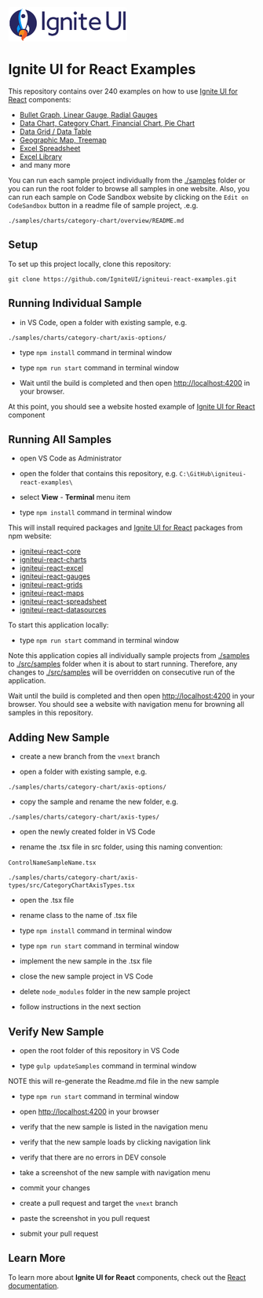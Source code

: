 <link href="https://fonts.googleapis.com/css2?family=Titillium+Web&display=swap" rel="stylesheet">
<div style="display: flex; flex-flow: row; font-family: 'Titillium Web'">
    <!-- <div style="font-size: 2.5rem; align-self: start; justify-content: start; margin: 0px; margin-left: 0.5rem; margin-right: 0.5rem; ">Examples</div> -->
    <img height="70px" style="border-radius: 0.25rem" alt="ignite-ui" src="./browser/public/logo-ignite-ui.svg"/>
    <!-- <div style="font-size: 2.5rem; margin: 0px; margin-left: 0.5rem; margin-right: 0.5rem; color: white; "> for React </div> -->
</div>

# Ignite UI for React Examples

This repository contains over 240 examples on how to use [Ignite UI for React](https://infragistics.com/reactsite/components/general-getting-started.html) components:

- [Bullet Graph, Linear Gauge, Radial Gauges](https://infragistics.com/reactsite/components/radial-gauge.html)
- [Data Chart, Category Chart, Financial Chart, Pie Chart](https://infragistics.com/reactsite/components/data-chart.html)
- [Data Grid / Data Table](https://infragistics.com/reactsite/components/data-grid.html)
- [Geographic Map, Treemap](https://infragistics.com/reactsite/components/geo-map.html)
- [Excel Spreadsheet](https://infragistics.com/reactsite/components/spreadsheet_overview.html)
- [Excel Library](https://infragistics.com/reactsite/components/excel_library_using_workbooks.html)
- and many more

You can run each sample project individually from the [./samples](./samples) folder or you can run the root folder to browse all samples in one website. Also, you can run each sample on Code Sandbox website by clicking on the `Edit on CodeSandbox` button in a readme file of sample project, .e.g.
```
./samples/charts/category-chart/overview/README.md
```

## Setup

To set up this project locally, clone this repository:
```
git clone https://github.com/IgniteUI/igniteui-react-examples.git
```

## Running Individual Sample

- in VS Code, open a folder with existing sample, e.g.
```
./samples/charts/category-chart/axis-options/
```
- type `npm install` command in terminal window
- type `npm run start` command in terminal window

- Wait until the build is completed and then open [http://localhost:4200](http://localhost:4200) in your browser.

At this point, you should see a website hosted example of [Ignite UI for React](https://infragistics.com/reactsite/components/general-getting-started.html) component


## Running All Samples

- open VS Code as Administrator
- open the folder that contains this repository, e.g. `C:\GitHub\igniteui-react-examples\`
- select **View** - **Terminal** menu item

- type `npm install` command in terminal window

This will install required packages and [Ignite UI for React](https://infragistics.com/reactsite/components/general-getting-started.html) packages from npm website:

- [igniteui-react-core](https://www.npmjs.com/package/igniteui-react-core)
- [igniteui-react-charts](https://www.npmjs.com/package/igniteui-react-charts)
- [igniteui-react-excel](https://www.npmjs.com/package/igniteui-react-excel)
- [igniteui-react-gauges](https://www.npmjs.com/package/igniteui-react-gauges)
- [igniteui-react-grids](https://www.npmjs.com/package/igniteui-react-grids)
- [igniteui-react-maps](https://www.npmjs.com/package/igniteui-react-maps)
- [igniteui-react-spreadsheet](https://www.npmjs.com/package/igniteui-react-spreadsheet)
- [igniteui-react-datasources](https://www.npmjs.com/package/igniteui-react-datasources)


To start this application locally:

- type `npm run start` command in terminal window

Note this application copies all individually sample projects from [./samples](./samples) to [./src/samples](./src/samples) folder when it is about to start running. Therefore, any changes to [./src/samples](./src/samples) will be overridden on consecutive run of the application.

Wait until the build is completed and then open [http://localhost:4200](http://localhost:4200) in your browser. You should see a website with navigation menu for browning all samples in this repository.


## Adding New Sample

- create a new branch from the `vnext` branch

- open a folder with existing sample, e.g.
```
./samples/charts/category-chart/axis-options/
```
- copy the sample and rename the new folder, e.g.
```
./samples/charts/category-chart/axis-types/
```
- open the newly created folder in VS Code

- rename the .tsx file in src folder, using this naming convention:

`ControlNameSampleName.tsx`

```
./samples/charts/category-chart/axis-types/src/CategoryChartAxisTypes.tsx
```

- open the .tsx file

- rename class to the name of .tsx file

- type `npm install` command in terminal window

- type `npm run start` command in terminal window

- implement the new sample in the .tsx file

- close the new sample project in VS Code

- delete `node_modules` folder in the new sample project

- follow instructions in the next section

## Verify New Sample

- open the root folder of this repository in VS Code

- type `gulp updateSamples` command in terminal window

NOTE this will re-generate the Readme.md file in the new sample

- type `npm run start` command in terminal window

- open [http://localhost:4200](http://localhost:4200) in your browser

- verify that the new sample is listed in the navigation menu

- verify that the new sample loads by clicking navigation link

- verify that there are no errors in DEV console

- take a screenshot of the new sample with navigation menu

- commit your changes

- create a pull request and target the `vnext` branch

- paste the screenshot in you pull request

- submit your pull request



## Learn More

To learn more about **Ignite UI for React** components, check out the [React documentation](https://infragistics.com/reactsite/components/general-getting-started.html).
